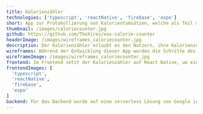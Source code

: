 ```yaml
---
title: Kalorienzähler
technologies: ['typescript', 'reactNative', 'firebase', 'expo']
short: App zur Protokollierung von Kalorientumsätzen, welche als Teil meiner Bacherlorarbeit erstellt wurde.
thumbnail: /images/caloriecounter.jpg
github: https://github.com/TheXires/eas-calorie-counter
headerImage: /images/wireframes_caloriecounter.jpg
description: Der Kalorienzähler erlaubt es den Nutzern, ihre Kalorienzufuhr zu protokollieren und kontrollieren. Ein Fortschrittsbalken auf der Startseite zeigt an, wie viele Kalorien bis zu dem in den Einstellungen festgelegten Kalorienziel aufgenommen werden können. Neben Kalorien können auch Fette, Kohlenhydrate und Proteine erfasst werden. Einmal erstellte Speisen und Getränke, werden gespeichert und können anschließend immer wieder verwendet werden. Außerdem ist es den Nutzern möglich zu diesen ein Bild hinzuzufügen, um sie leichter wiedererkennen zu können. Die erfassten Daten können übersichtlich in einer Statistik angesehen werden, welche ebenfalls die Möglichkeit bietet, das vom Nutzer in den Einstellungen eingetragene Gewicht zu visualisieren und über einen längeren Zeitraum als Graph darzustellen.
wireframes: Während der Entwicklung dieser App wurden die Schritte des Software Development Life Cycles nacheinander durchlaufen. Dazu gehört auch das Erstellen von Wireframes und/oder eines Prototyps. Da dies ein effizienteres Erstellen und Ausprobieren unterschiedlicher Designs erlaubt und so den Entwicklungsprozess vereinfacht und optimiert.
wireframeImage: /images/wireframes_caloriecounter.jpg
frontend: Im Frontend setzt der Kalorienzähler auf React Native, um eine native und plattformübergreifende Anwendung zu ermöglichen. Neben einem modernen und zeitlosen Design bietet die App einen dunklen und einen hellen Modus, welcher je nach Geräteeinstellungen automatisch verwendet wird. Darüber hinaus wird neben Deutsch auch die englische Sprache unterstützt. Aufgrund der Verwendung von i18n können in Zukunft auch weitere Sprachen einfach hinzugefügt werden. Um die App auch ohne Mac auf einem iPhone testen zu können, wurde Expo verwendet. Da neben den in Expo implementierten Feature weitere native Funktionen benötigt werden, wurde mithilfe der Expo Application Services (EAS) ein eigener Dev Client erstellt.
frontendImages: [
  'typescript',
  'reactNative',
  'firebase',
  'expo'
]
backend: Für das Backend wurde auf eine serverless Lösung von Google in Form von Firebase gesetzt. Konkret wurden dabei vier konkrete Firebase Dienste verwendet. Authentication für die Nutzer- und Rechteverwaltung, sodass Nutzer sich registrieren und einloggen können und sichergestellt wird, dass jeder Nutzer nur Zugriff auf die eigenen Daten hat. Für das strukturierte Speichern von Informationen und Daten wurde auf die dokumentenbasierte Datenbank Cloud Firebase gesetzt. Um das Hochladen und Anzeigen von Bildern in der App zu ermöglichen, wird der Cloud Storage genutzt. Um darüber hinaus weitere Funktionalitäten zu ermöglichen, wurden einige Cloud Functions hinzugefügt, die beispielsweise das Erstellen der Statistiken und Löschen von Benutzerkonten ermöglichen.
---
```

